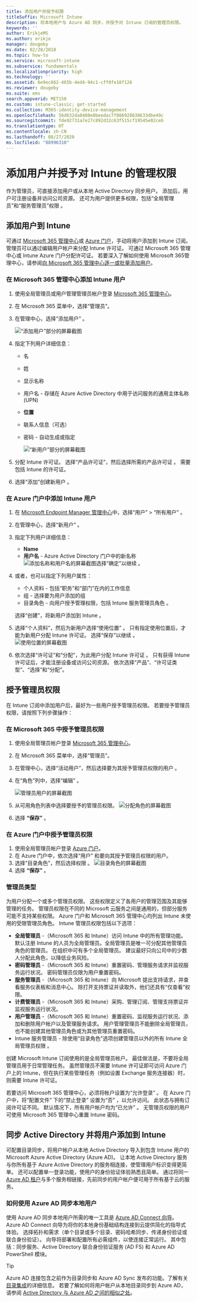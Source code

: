 ```yaml
---
title: 添加用户并授予权限
titleSuffix: Microsoft Intune
description: 将本地用户与 Azure AD 同步，并授予对 Intune 订阅的管理员权限。
keywords: ''
author: ErikjeMS
ms.author: erikje
manager: dougeby
ms.date: 02/28/2018
ms.topic: how-to
ms.service: microsoft-intune
ms.subservice: fundamentals
ms.localizationpriority: high
ms.technology: ''
ms.assetid: 6e9ec662-465b-4ed4-94c1-cff0fe18f126
ms.reviewer: dougeby
ms.suite: ems
search.appverid: MET150
ms.custom: intune-classic; get-started
ms.collection: M365-identity-device-management
ms.openlocfilehash: 56d632da8480e0beedac7f086928638633dbe49c
ms.sourcegitcommit: fde92731a7e27c892d32c63f515cf19545e02ceb
ms.translationtype: HT
ms.contentlocale: zh-CN
ms.lasthandoff: 08/27/2020
ms.locfileid: "88996310"
---
```

# <a name="add-users-and-grant-administrative-permission-to-intune"></a>添加用户并授予对 Intune 的管理权限

作为管理员，可直接添加用户或从本地 Active Directory 同步用户。 添加后，用户可注册设备并访问公司资源。 还可为用户提供更多权限，包括“全局管理员”和“服务管理员”权限   。

## <a name="add-users-to-intune"></a>添加用户到 Intune

可通过 [Microsoft 365 管理中心](https://admin.microsoft.com)或 [Azure 门户](https://portal.azure.com/#blade/Microsoft_Intune_DeviceSettings/ExtensionLandingBlade/overview)，手动将用户添加到 Intune 订阅。 管理员可以通过编辑用户帐户来分配 Intune 许可证。 可通过 Microsoft 365 管理中心或 Intune Azure 门户分配许可证。 若要深入了解如何使用 Microsoft 365管理中心，请参阅[向 Microsoft 365 管理中心逐一或批量添加用户](https://support.office.com/article/Add-users-individually-or-in-bulk-to-Office-365-Admin-Help-1970f7d6-03b5-442f-b385-5880b9c256ec)。

### <a name="add-intune-users-in-the-microsoft-365-admin-center"></a>在 Microsoft 365 管理中心添加 Intune 用户

1. 使用全局管理员或用户管理管理员帐户登录 [Microsoft 365 管理中心](https://admin.microsoft.com)。
2. 在 Microsoft 365 菜单中，选择“管理员”。
3. 在管理中心，选择“添加用户”  。

   ![“添加用户”部分的屏幕截图](./media/users-add/office-add-user.png)

4. 指定下列用户详细信息：
   - 名 
   - 姓 
   - 显示名称 
   - 用户名 - 存储在 Azure Active Directory 中用于访问服务的通用主体名称 (UPN) 
   - **位置**
   - 联系人信息（可选） 
   - 密码 - 自动生成或指定 

     ![“新用户”部分的屏幕截图](./media/users-add/office-add-user-details.png)

5. 分配 Intune 许可证。 选择“产品许可证”，然后选择所需的产品许可证  。 需要包括 Intune 的许可证。
6. 选择“添加”创建新用户  。

### <a name="add-intune-users-in-the-azure-portal"></a>在 Azure 门户中添加 Intune 用户

1. 在 [Microsoft Endpoint Manager 管理中心](https://go.microsoft.com/fwlink/?linkid=2109431)中，选择“用户” > “所有用户”   。
2. 在管理中心，选择“新用户”  。
3. 指定下列用户详细信息：
   - **Name**
   - **用户名** - Azure Active Directory 门户中的新名称![添加名称和用户名的屏幕截图](./media/users-add/intune-add-user-info.png)选择“确定”以继续  。
4. 或者，也可以指定下列用户属性：
   - 个人资料 - 包括“职务”和“部门”在内的工作信息   
   - 组 - 选择要为用户添加的组 
   - 目录角色 - 向用户授予管理权限，包括 Intune 服务管理员角色  。

   选择“创建”，将新用户添加到 Intune  。
5. 选择“个人资料”，然后为新用户选择“使用位置”   。 只有指定使用位置后，才能为新用户分配 Intune 许可证。 选择“保存”以继续  。
    ![使用位置的屏幕截图](./media/users-add/intune-add-user-loc.png)
6. 依次选择“许可证”和“分配”，为此用户分配 Intune 许可证   。 只有获得 Intune 许可证后，才能注册设备或访问公司资源。 依次选择“产品”、“许可证类型”、“选择”和“分配”。   

## <a name="grant-admin-permissions"></a>授予管理员权限

在 Intune 订阅中添加用户后，最好为一些用户授予管理员权限。  若要授予管理员权限，请按照下列步骤操作：

### <a name="give-admin-permissions-in-microsoft-365"></a>在 Microsoft 365 中授予管理员权限

1. 使用全局管理员帐户登录 [Microsoft 365 管理中心](https://admin.microsoft.com)。
2. 在 Microsoft 365 菜单中，选择“管理员”。
3. 在管理中心，选择“活动用户”，然后选择要为其授予管理员权限的用户  。

4. 在“角色”列中，选择“编辑”   。

    ![管理员用户的屏幕截图](./media/users-add/office-assign-roles-open.png)

5. 从可用角色列表中选择要授予的管理员权限。
![分配角色的屏幕截图](./media/users-add/office-assign-roles.png)
6. 选择 **“保存”** 。

### <a name="give-admin-permissions-in-the-azure-portal"></a>在 Azure 门户中授予管理员权限

1. 使用全局管理员帐户登录 [Azure 门户](https://portal.azure.com)。
2. 在 Azure 门户中，依次选择“用户”  和要向其授予管理员权限的用户。
3. 选择“目录角色”，然后选择权限  。
  ![目录角色的屏幕截图](./media/users-add/add-intune-directory-role.png)
4. 选择 **“保存”** 。

### <a name="types-of-administrators"></a>管理员类型

为用户分配一个或多个管理员权限。 这些权限定义了各用户的管理范围及其能够管理的任务。 管理员权限在不同的 Microsoft 云服务之间是通用的，但部分服务可能不支持某些权限。 Azure 门户和 Microsoft 365 管理中心均列出 Intune 未使用的受限管理员角色。 Intune 管理员权限包括以下选项：

- **全局管理员** -（Microsoft 365 和 Intune）访问 Intune 中的所有管理功能。 默认注册 Intune 的人员为全局管理员。全局管理员是唯一可分配其他管理员角色的管理员。 在组织中可有多个全局管理员。 建议最好只向公司中的少数人分配此角色，以降低业务风险。
- **密码管理员** -（Microsoft 365 和 Intune）重置密码、管理服务请求并监视服务运行状况。 密码管理员仅限为用户重置密码。
- **服务管理员** -（Microsoft 365 和 Intune）向 Microsoft 提出支持请求，并查看服务仪表板和消息中心。 除打开支持票证并读取外，他们还具有“仅查看”权限。
- **计费管理员** -（Microsoft 365 和 Intune）采购、管理订阅、管理支持票证并监视服务运行状况。
- **用户管理员** -（Microsoft 365 和 Intune）重置密码、监视服务运行状况、添加和删除用户帐户以及管理服务请求。 用户管理管理员不能删除全局管理员，也不能创建其他管理员角色或为其他管理员重置密码。
- Intune 服务管理员 - 除使用“目录角色”选项创建管理员以外的所有 Intune 全局管理员权限   。

创建 Microsoft Intune 订阅使用的是全局管理员帐户。 最佳做法是，不要将全局管理员用于日常管理任务。 虽然管理员不需要 Intune 许可证即可访问 Azure 门户上的 Intune，但在执行某些管理任务（例如设置 Exchange 服务连接器）时，则需要 Intune 许可证。

若要访问 Microsoft 365 管理中心，必须将帐户设置为“允许登录”  。 在 Azure 门户中，将“配置文件”  下的“禁止登录”  设置为“否”  ，以允许访问。 此状态与拥有订阅许可证不同。 默认情况下，所有用户帐户均为“已允许”  。 无管理员权限的用户可使用 Microsoft 365 管理中心重置 Intune 密码。

## <a name="sync-active-directory-and-add-users-to-intune"></a>同步 Active Directory 并将用户添加到 Intune

可配置目录同步，将用户帐户从本地 Active Directory 导入到包含 Intune 用户的 Microsoft Azure Active Directory (Azure AD)。 让本地 Active Directory 服务与你所有基于 Azure Active Directory 的服务相连接，使管理用户标识变得更简单。 还可以配置单一登录功能，使用户的身份验证体验熟悉且简单。 通过将同一 [Azure AD 租户](/azure/active-directory/hybrid/whatis-hybrid-identity)与多个服务相链接，先前同步的用户帐户便可用于所有基于云的服务。

### <a name="how-to-sync-on-premises-users-with-azure-ad"></a>如何使用 Azure AD 同步本地用户

使用 Azure AD 同步本地用户所需的唯一工具是 [Azure AD Connect 向导](https://www.microsoft.com/download/details.aspx?id=47594)。 Azure AD Connect 向导为将你的本地身份基础结构连接到云提供简化的指导式体验。 选择拓扑和需求（单个目录或多个目录、密码哈希同步、传递身份验证或联合身份验证）。 向导将部署和配置所有必需组件，以使连接正常运行。 其中包括：同步服务、Active Directory 联合身份验证服务 (AD FS) 和 Azure AD PowerShell 模块。

> [!TIP]
> Azure AD 连接包含之前作为目录同步和 Azure AD Sync 发布的功能。了解有关[目录集成](/previous-versions/azure/azure-services/jj573653(v=azure.100))的详细信息。 若要了解如何将用户帐户从本地目录同步到 Azure AD，请参阅 [Active Directory 与 Azure AD 之间的相似之处](/previous-versions/azure/azure-services/dn518177(v=azure.100))。